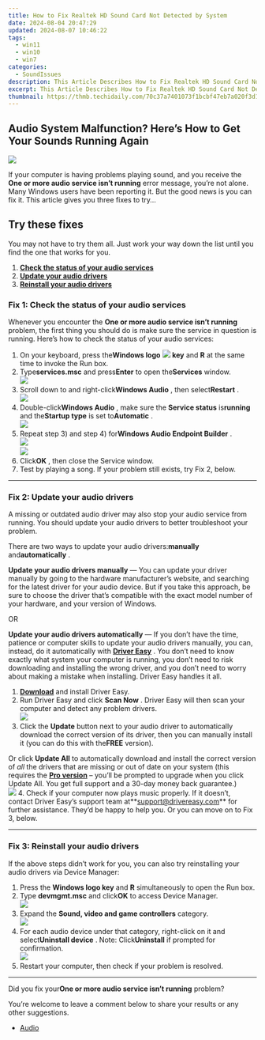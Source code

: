 ```yaml
---
title: How to Fix Realtek HD Sound Card Not Detected by System
date: 2024-08-04 20:47:29
updated: 2024-08-07 10:46:22
tags:
  - win11
  - win10
  - win7
categories:
  - SoundIssues
description: This Article Describes How to Fix Realtek HD Sound Card Not Detected by System
excerpt: This Article Describes How to Fix Realtek HD Sound Card Not Detected by System
thumbnail: https://thmb.techidaily.com/70c37a7401073f1bcbf47eb7a020f3d12c21a20e9f862ecf54abef66ad7c8a53.jpg
---
```


## Audio System Malfunction? Here’s How to Get Your Sounds Running Again

![](https://images.drivereasy.com/wp-content/uploads/2018/11/img_5bfa8e3647763.jpg)

 If your computer is having problems playing sound, and you receive the **One or more audio service isn’t running** error message, you’re not alone. Many Windows users have been reporting it. But the good news is you can fix it. This article gives you three fixes to try…

## Try these fixes

 You may not have to try them all. Just work your way down the list until you find the one that works for you.

1. [**Check the status of your audio services**](https://tools.techidaily.com/drivereasy/download/)
2. [**Update your audio drivers**](https://tools.techidaily.com/drivereasy/download/)
3. [**Reinstall your audio drivers**](https://tools.techidaily.com/drivereasy/download/)

### Fix 1: Check the status of your audio services

 Whenever you encounter the **One or more audio service isn’t running** problem, the first thing you should do is make sure the service in question is running. Here’s how to check the status of your audio services:

1. On your keyboard, press the**Windows logo** ![](https://images.drivereasy.com/wp-content/uploads/2018/08/img_5b7b8ac86a6f5.png) **key** and **R** at the same time to invoke the Run box.
2. Type**services.msc** and press**Enter** to open the**Services** window.  
![](https://images.drivereasy.com/wp-content/uploads/2018/09/img_5b9f60971b1b9.png)
3. Scroll down to and right-click**Windows Audio** , then select**Restart** .  
![](https://images.drivereasy.com/wp-content/uploads/2018/09/img_5ba1f04b48d3d.jpg)
4. Double-click**Windows Audio** , make sure the **Service status** is**running** and the**Startup type** is set to**Automatic** .  
![](https://images.drivereasy.com/wp-content/uploads/2018/09/img_5ba1f0d59e995.jpg)
5. Repeat step 3) and step 4) for**Windows Audio Endpoint Builder** .  
![](https://images.drivereasy.com/wp-content/uploads/2018/09/img_5ba1f2e4d5191.jpg)  
![](https://images.drivereasy.com/wp-content/uploads/2018/09/img_5ba1f2290c014.jpg)
6. Click**OK** , then close the Service window.
7. Test by playing a song. If your problem still exists, try Fix 2, below.

---

### Fix 2: Update your audio drivers

 A missing or outdated audio driver may also stop your audio service from running. You should update your audio drivers to better troubleshoot your problem.

 There are two ways to update your audio drivers:**manually** and**automatically** .

**Update your audio drivers manually** — You can update your driver manually by going to the hardware manufacturer’s website, and searching for the latest driver for your audio device. But if you take this approach, be sure to choose the driver that’s compatible with the exact model number of your hardware, and your version of Windows.

OR

**Update your audio drivers automatically** — If you don’t have the time, patience or computer skills to update your audio drivers manually, you can, instead, do it automatically with **[Driver Easy](https://tools.techidaily.com/drivereasy/download/)**  . You don’t need to know exactly what system your computer is running, you don’t need to risk downloading and installing the wrong driver, and you don’t need to worry about making a mistake when installing. Driver Easy handles it all.

1. **[Download](https://tools.techidaily.com/drivereasy/download/)**  and install Driver Easy.
2. Run Driver Easy and click **Scan Now** . Driver Easy will then scan your computer and detect any problem drivers.  
![](https://images.drivereasy.com/wp-content/uploads/2018/09/img_5ba1fc67e2400.jpg)
3. Click the **Update** button next to your audio driver to automatically download the correct version of its driver, then you can manually install it (you can do this with the**FREE** version).  

 Or click **Update All** to automatically download and install the correct version of _all_ the drivers that are missing or out of date on your system (this requires the **[Pro version](https://tools.techidaily.com/drivereasy/download/)**  – you’ll be prompted to upgrade when you click Update All. You get full support and a 30-day money back guarantee.)  
![](https://images.drivereasy.com/wp-content/uploads/2018/10/img_5bc075f35e6b9.jpg)
4. Check if your computer now plays music properly. If it doesn’t, contact Driver Easy’s support team at**<support@drivereasy.com>** for further assistance. They’d be happy to help you. Or you can move on to Fix 3, below.

---

### Fix 3: Reinstall your audio drivers

 If the above steps didn’t work for you, you can also try reinstalling your audio drivers via Device Manager:

1. Press the **Windows logo key** and **R** simultaneously to open the Run box.
2. Type **devmgmt.msc** and click**OK** to access Device Manager.  
![](https://images.drivereasy.com/wp-content/uploads/2018/09/img_5ba1f6f812df0.png)
3. Expand the **Sound, video and game controllers** category.  
![](https://images.drivereasy.com/wp-content/uploads/2018/09/img_5ba1f7aec80f7.jpg)
4. For each audio device under that category, right-click on it and select**Uninstall device** . Note: Click**Uninstall** if prompted for confirmation.  
![](https://images.drivereasy.com/wp-content/uploads/2018/09/img_5ba1f91648965.png)
5. Restart your computer, then check if your problem is resolved.

---

 Did you fix your**One or more audio service isn’t running**  problem?

 You’re welcome to leave a comment below to share your results or any other suggestions.

* [Audio](https://tools.techidaily.com/drivereasy/download/)

<ins class="adsbygoogle"
     style="display:block"
     data-ad-format="autorelaxed"
     data-ad-client="ca-pub-7571918770474297"
     data-ad-slot="1223367746"></ins>



<ins class="adsbygoogle"
     style="display:block"
     data-ad-client="ca-pub-7571918770474297"
     data-ad-slot="8358498916"
     data-ad-format="auto"
     data-full-width-responsive="true"></ins>
